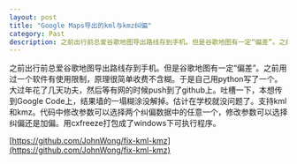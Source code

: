 ```yaml
---
layout: post
title: "Google Maps导出的kml与kmz纠偏"
category: Past
description: 之前出行前总爱谷歌地图导出路线存到手机。但是谷歌地图有一定“偏差”。之前用过一个软件有使用限制，原理很简单收费不含糊。于是自己用python写了一个。
---
```

之前出行前总爱谷歌地图导出路线存到手机。但是谷歌地图有一定“偏差”。之前用过一个软件有使用限制，原理很简单收费不含糊。于是自己用python写了一个。大过年花了几天功夫，然后等有网的时候push到了github上。吐槽一下，本想传到Google Code上，结果墙的一塌糊涂没解掉。估计在学校就没问题了。支持kml和kmz。代码中修改参数可以选择两个纠偏数据中的任意一个，修改参数可以选择纠偏还是加偏。用cxfreeze打包成了windows下可执行程序。

[https://github.com/JohnWong/fix-kml-kmz](https://github.com/JohnWong/fix-kml-kmz)



